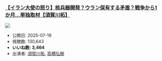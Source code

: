 ### [【イラン大使の怒り】核兵器開発？ウラン保有する矛盾？戦争から1か月...単独取材【須賀川拓】](https://www.youtube.com/watch?v=fpiX6bs6R64)
[![](https://img.youtube.com/vi/fpiX6bs6R64/sddefault.jpg)](https://www.youtube.com/watch?v=fpiX6bs6R64)
-   公開日: 2025-07-19
-   視聴数: 130,643
-   **いいね数: 3,464**
-   出演者: [須賀川拓](/rehacq_fan/people/須賀川拓 "wikilink"), [高橋弘樹](/rehacq_fan/people/高橋弘樹 "wikilink")
